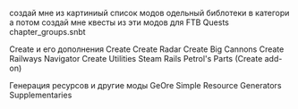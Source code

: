 создай мне из картиниый список модов одельный библотеки в категори а потом создай мне квесты из эти модов для FTB Quests chapter_groups.snbt 

Create и его дополнения
Create
Create Radar
Create Big Cannons
Create Railways Navigator
Create Utilities
Steam Rails
Petrol's Parts (Create add-on)

Генерация ресурсов и другие моды
GeOre
Simple Resource Generators
Supplementaries